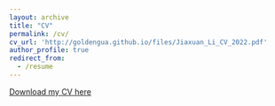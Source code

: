 ```yaml
---
layout: archive
title: "CV"
permalink: /cv/
cv_url: 'http://goldengua.github.io/files/Jiaxuan_Li_CV_2022.pdf'
author_profile: true
redirect_from:
  - /resume
---
```



[Download my CV here](http://goldengua.github.io/files/Jiaxuan_Li_CV_2022.pdf)
